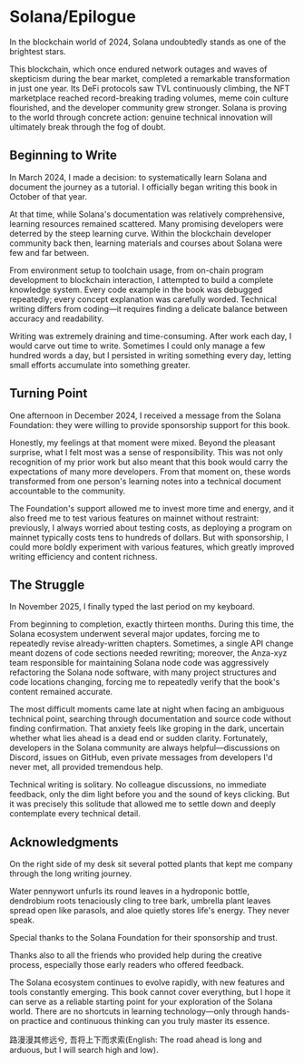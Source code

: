# Solana/Epilogue

In the blockchain world of 2024, Solana undoubtedly stands as one of the brightest stars.

This blockchain, which once endured network outages and waves of skepticism during the bear market, completed a remarkable transformation in just one year. Its DeFi protocols saw TVL continuously climbing, the NFT marketplace reached record-breaking trading volumes, meme coin culture flourished, and the developer community grew stronger. Solana is proving to the world through concrete action: genuine technical innovation will ultimately break through the fog of doubt.

## Beginning to Write

In March 2024, I made a decision: to systematically learn Solana and document the journey as a tutorial. I officially began writing this book in October of that year.

At that time, while Solana's documentation was relatively comprehensive, learning resources remained scattered. Many promising developers were deterred by the steep learning curve. Within the blockchain developer community back then, learning materials and courses about Solana were few and far between.

From environment setup to toolchain usage, from on-chain program development to blockchain interaction, I attempted to build a complete knowledge system. Every code example in the book was debugged repeatedly; every concept explanation was carefully worded. Technical writing differs from coding—it requires finding a delicate balance between accuracy and readability.

Writing was extremely draining and time-consuming. After work each day, I would carve out time to write. Sometimes I could only manage a few hundred words a day, but I persisted in writing something every day, letting small efforts accumulate into something greater.

## Turning Point

One afternoon in December 2024, I received a message from the Solana Foundation: they were willing to provide sponsorship support for this book.

Honestly, my feelings at that moment were mixed. Beyond the pleasant surprise, what I felt most was a sense of responsibility. This was not only recognition of my prior work but also meant that this book would carry the expectations of many more developers. From that moment on, these words transformed from one person's learning notes into a technical document accountable to the community.

The Foundation's support allowed me to invest more time and energy, and it also freed me to test various features on mainnet without restraint: previously, I always worried about testing costs, as deploying a program on mainnet typically costs tens to hundreds of dollars. But with sponsorship, I could more boldly experiment with various features, which greatly improved writing efficiency and content richness.

## The Struggle

In November 2025, I finally typed the last period on my keyboard.

From beginning to completion, exactly thirteen months. During this time, the Solana ecosystem underwent several major updates, forcing me to repeatedly revise already-written chapters. Sometimes, a single API change meant dozens of code sections needed rewriting; moreover, the Anza-xyz team responsible for maintaining Solana node code was aggressively refactoring the Solana node software, with many project structures and code locations changing, forcing me to repeatedly verify that the book's content remained accurate.

The most difficult moments came late at night when facing an ambiguous technical point, searching through documentation and source code without finding confirmation. That anxiety feels like groping in the dark, uncertain whether what lies ahead is a dead end or sudden clarity. Fortunately, developers in the Solana community are always helpful—discussions on Discord, issues on GitHub, even private messages from developers I'd never met, all provided tremendous help.

Technical writing is solitary. No colleague discussions, no immediate feedback, only the dim light before you and the sound of keys clicking. But it was precisely this solitude that allowed me to settle down and deeply contemplate every technical detail.

## Acknowledgments

On the right side of my desk sit several potted plants that kept me company through the long writing journey.

Water pennywort unfurls its round leaves in a hydroponic bottle, dendrobium roots tenaciously cling to tree bark, umbrella plant leaves spread open like parasols, and aloe quietly stores life's energy. They never speak.

Special thanks to the Solana Foundation for their sponsorship and trust.

Thanks also to all the friends who provided help during the creative process, especially those early readers who offered feedback.

The Solana ecosystem continues to evolve rapidly, with new features and tools constantly emerging. This book cannot cover everything, but I hope it can serve as a reliable starting point for your exploration of the Solana world. There are no shortcuts in learning technology—only through hands-on practice and continuous thinking can you truly master its essence.

路漫漫其修远兮, 吾将上下而求索(English: The road ahead is long and arduous, but I will search high and low).

